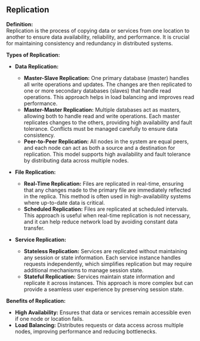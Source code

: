 ## Replication

**Definition:**  
Replication is the process of copying data or services from one location to another to ensure data availability, reliability, and performance. It is crucial for maintaining consistency and redundancy in distributed systems.

**Types of Replication:**

- **Data Replication:**
  - **Master-Slave Replication:** One primary database (master) handles all write operations and updates. The changes are then replicated to one or more secondary databases (slaves) that handle read operations. This approach helps in load balancing and improves read performance.
  - **Master-Master Replication:** Multiple databases act as masters, allowing both to handle read and write operations. Each master replicates changes to the others, providing high availability and fault tolerance. Conflicts must be managed carefully to ensure data consistency.
  - **Peer-to-Peer Replication:** All nodes in the system are equal peers, and each node can act as both a source and a destination for replication. This model supports high availability and fault tolerance by distributing data across multiple nodes.

- **File Replication:**
  - **Real-Time Replication:** Files are replicated in real-time, ensuring that any changes made to the primary file are immediately reflected in the replica. This method is often used in high-availability systems where up-to-date data is critical.
  - **Scheduled Replication:** Files are replicated at scheduled intervals. This approach is useful when real-time replication is not necessary, and it can help reduce network load by avoiding constant data transfer.

- **Service Replication:**
  - **Stateless Replication:** Services are replicated without maintaining any session or state information. Each service instance handles requests independently, which simplifies replication but may require additional mechanisms to manage session state.
  - **Stateful Replication:** Services maintain state information and replicate it across instances. This approach is more complex but can provide a seamless user experience by preserving session state.

**Benefits of Replication:**

- **High Availability:** Ensures that data or services remain accessible even if one node or location fails.
- **Load Balancing:** Distributes requests or data access across multiple nodes, improving performance and reducing bottlenecks.
